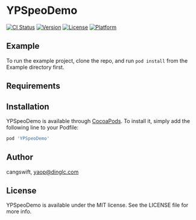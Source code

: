 # YPSpeoDemo

[![CI Status](http://img.shields.io/travis/cangswift/YPSpeoDemo.svg?style=flat)](https://travis-ci.org/cangswift/YPSpeoDemo)
[![Version](https://img.shields.io/cocoapods/v/YPSpeoDemo.svg?style=flat)](http://cocoapods.org/pods/YPSpeoDemo)
[![License](https://img.shields.io/cocoapods/l/YPSpeoDemo.svg?style=flat)](http://cocoapods.org/pods/YPSpeoDemo)
[![Platform](https://img.shields.io/cocoapods/p/YPSpeoDemo.svg?style=flat)](http://cocoapods.org/pods/YPSpeoDemo)

## Example

To run the example project, clone the repo, and run `pod install` from the Example directory first.

## Requirements

## Installation

YPSpeoDemo is available through [CocoaPods](http://cocoapods.org). To install
it, simply add the following line to your Podfile:

```ruby
pod 'YPSpeoDemo'
```

## Author

cangswift, yaop@dinglc.com

## License

YPSpeoDemo is available under the MIT license. See the LICENSE file for more info.
